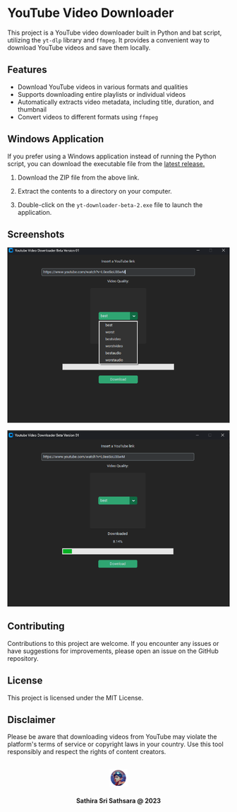 # YouTube Video Downloader

This project is a YouTube video downloader built in Python and bat script, utilizing the `yt-dlp` library and `ffmpeg`. It provides a convenient way to download YouTube videos and save them locally.

## Features

- Download YouTube videos in various formats and qualities
- Supports downloading entire playlists or individual videos
- Automatically extracts video metadata, including title, duration, and thumbnail
- Convert videos to different formats using `ffmpeg`

## Windows Application
If you prefer using a Windows application instead of running the Python script, you can download the executable file from the <a href="https://github.com/SathiraSriSathsara/yt-downloader/releases/download/beta-v02/yt-downloader.exe">latest release.</a>

1. Download the ZIP file from the above link.

2. Extract the contents to a directory on your computer.

3. Double-click on the `yt-downloader-beta-2.exe` file to launch the application.


## Screenshots 

![ss](ss3.png)

![ss](ss2.png)

## Contributing

Contributions to this project are welcome. If you encounter any issues or have suggestions for improvements, please open an issue on the GitHub repository.


## License

This project is licensed under the MIT License.

## Disclaimer

Please be aware that downloading videos from YouTube may violate the platform's terms of service or copyright laws in your country. Use this tool responsibly and respect the rights of content creators.



<br>

<div align="center">
	<img src="https://github.com/SathiraSriSathsara/SathiraSriSathsara/blob/main/icon.png" width="40">
	<h4>Sathira Sri Sathsara @ 2023</h4>
</div>	


